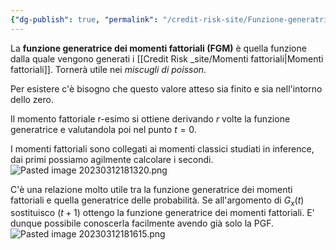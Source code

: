 ```yaml
---
{"dg-publish": true, "permalink": "/credit-risk-site/Funzione-generatrice-dei-momenti-fattoriali/"}
---
```






La **funzione generatrice dei momenti fattoriali (FGM)** è quella funzione dalla quale vengono generati i [[Credit Risk _site/Momenti fattoriali\|Momenti fattoriali]]. Tornerà utile nei *miscugli di poisson*.
<style> .container {font-family: sans-serif; text-align: center;} .button-wrapper button {z-index: 1;height: 40px; width: 100px; margin: 10px;padding: 5px;} .excalidraw .App-menu_top .buttonList { display: flex;} .excalidraw-wrapper { height: 800px; margin: 50px; position: relative;} :root[dir="ltr"] .excalidraw .layer-ui__wrapper .zen-mode-transition.App-menu_bottom--transition-left {transform: none;} </style><script src="https://cdn.jsdelivr.net/npm/react@17/umd/react.production.min.js"></script><script src="https://cdn.jsdelivr.net/npm/react-dom@17/umd/react-dom.production.min.js"></script><script type="text/javascript" src="https://cdn.jsdelivr.net/npm/@excalidraw/excalidraw@0/dist/excalidraw.production.min.js"></script><div id="Funzione_generatrice_dei_momenti_2023-03-12_1753.08.excalidraw.md1"></div><script>(function(){const InitialData={"type":"excalidraw","version":2,"source":"https://excalidraw.com","elements":[{"id":"oFPUzjklAJAND6aDt1TcF","type":"image","x":-331.7633590698242,"y":-186.32476043701172,"width":611.670604248047,"height":116.06652832031253,"angle":0,"strokeColor":"transparent","backgroundColor":"transparent","fillStyle":"hachure","strokeWidth":1,"strokeStyle":"solid","roughness":1,"opacity":100,"groupIds":[],"roundness":null,"seed":269115103,"version":19,"versionNonce":1460479007,"isDeleted":false,"boundElements":null,"updated":1678639992240,"link":null,"locked":false,"status":"pending","fileId":"a36b70be091c9a108c3a8c49c28fff7c306db7e2","scale":[1,1]}],"appState":{"theme":"light","viewBackgroundColor":"#ffffff","currentItemStrokeColor":"#000000","currentItemBackgroundColor":"transparent","currentItemFillStyle":"hachure","currentItemStrokeWidth":1,"currentItemStrokeStyle":"solid","currentItemRoughness":1,"currentItemOpacity":100,"currentItemFontFamily":1,"currentItemFontSize":20,"currentItemTextAlign":"left","currentItemStartArrowhead":null,"currentItemEndArrowhead":"arrow","scrollX":323.4872131347656,"scrollY":319.56756591796875,"zoom":{"value":1},"currentItemRoundness":"round","gridSize":null,"colorPalette":{}},"files":{}};InitialData.scrollToContent=true;App=()=>{const e=React.useRef(null),t=React.useRef(null),[n,i]=React.useState({width:void 0,height:void 0});return React.useEffect(()=>{i({width:t.current.getBoundingClientRect().width,height:t.current.getBoundingClientRect().height});const e=()=>{i({width:t.current.getBoundingClientRect().width,height:t.current.getBoundingClientRect().height})};return window.addEventListener("resize",e),()=>window.removeEventListener("resize",e)},[t]),React.createElement(React.Fragment,null,React.createElement("div",{className:"excalidraw-wrapper",ref:t},React.createElement(ExcalidrawLib.Excalidraw,{ref:e,width:n.width,height:n.height,initialData:InitialData,viewModeEnabled:!0,zenModeEnabled:!0,gridModeEnabled:!1})))},excalidrawWrapper=document.getElementById("Funzione_generatrice_dei_momenti_2023-03-12_1753.08.excalidraw.md1");ReactDOM.render(React.createElement(App),excalidrawWrapper);})();</script>
Per esistere c'è bisogno che questo valore atteso sia finito e sia nell'intorno dello zero.

Il momento fattoriale r-esimo si ottiene derivando $r$ volte la funzione generatrice e valutandola poi nel punto $t=0$. 
<div id="Funzione_generatrice_dei_momenti_2023-03-12_1757.07.excalidraw.md2"></div><script>(function(){const InitialData={"type":"excalidraw","version":2,"source":"https://excalidraw.com","elements":[{"type":"image","version":9,"versionNonce":1125626047,"isDeleted":false,"id":"9rXn_Npr8-k4LiqdVZ3mU","fillStyle":"hachure","strokeWidth":1,"strokeStyle":"solid","roughness":1,"opacity":100,"angle":0,"x":-212.47521209716797,"y":-70.01561737060547,"strokeColor":"transparent","backgroundColor":"transparent","width":376.6046206825658,"height":99.38177490234375,"seed":1188950353,"groupIds":[],"roundness":null,"boundElements":[],"updated":1678640230516,"link":null,"locked":false,"status":"pending","fileId":"bd371b4feafb675a410c0261ac89a62985f8b2fe","scale":[1,1]},{"id":"1c1BXICp","type":"text","x":-172.12217295797248,"y":13.804890632629395,"width":75.74655532836914,"height":19.101305256719176,"angle":0,"strokeColor":"#364fc7","backgroundColor":"transparent","fillStyle":"hachure","strokeWidth":1,"strokeStyle":"solid","roughness":1,"opacity":100,"groupIds":[],"roundness":null,"seed":1611136689,"version":163,"versionNonce":1322894737,"isDeleted":false,"boundElements":null,"updated":1678640342617,"link":null,"locked":false,"text":"Derivata di ordine r\nrispetto a t","rawText":"Derivata di ordine r\nrispetto a t","fontSize":7.676795067927113,"fontFamily":1,"textAlign":"left","verticalAlign":"top","baseline":16.101305256719176,"containerId":null,"originalText":"Derivata di ordine r\nrispetto a t"},{"type":"text","version":243,"versionNonce":1670179697,"isDeleted":false,"id":"xRSR9vLf","fillStyle":"hachure","strokeWidth":1,"strokeStyle":"solid","roughness":1,"opacity":100,"angle":0,"x":-87.34195101888557,"y":15.445315515152139,"strokeColor":"#d9480f","backgroundColor":"transparent","width":96.79209899902345,"height":19.09503993858285,"seed":1371291761,"groupIds":[],"roundness":null,"boundElements":null,"updated":1678640345338,"link":null,"locked":false,"fontSize":7.674277042969063,"fontFamily":1,"text":"della funzione generatrice\ndei momenti fattoriali","rawText":"della funzione generatrice\ndei momenti fattoriali","baseline":16.09503993858285,"textAlign":"left","verticalAlign":"top","containerId":null,"originalText":"della funzione generatrice\ndei momenti fattoriali"},{"type":"text","version":264,"versionNonce":648041809,"isDeleted":false,"id":"igIehVd5","fillStyle":"hachure","strokeWidth":1,"strokeStyle":"solid","roughness":1,"opacity":100,"angle":0,"x":29.342607849522636,"y":15.311669349670417,"strokeColor":"#087f5b","backgroundColor":"transparent","width":96.92080307006836,"height":10.534869898920467,"seed":665241599,"groupIds":[],"roundness":null,"boundElements":null,"updated":1678640348103,"link":null,"locked":false,"fontSize":8.185643335664365,"fontFamily":1,"text":"valutata nel punto t=0","rawText":"valutata nel punto t=0","baseline":8.534869898920467,"textAlign":"left","verticalAlign":"top","containerId":null,"originalText":"valutata nel punto t=0"},{"id":"erUFqDezhCXdiP3961Va4","type":"freedraw","x":-10.896362907008097,"y":-7.51632892596453,"width":0.0001,"height":0.0001,"angle":0,"strokeColor":"#087f5b","backgroundColor":"transparent","fillStyle":"hachure","strokeWidth":1,"strokeStyle":"solid","roughness":1,"opacity":100,"groupIds":[],"roundness":null,"seed":1379345471,"version":3,"versionNonce":1969636447,"isDeleted":false,"boundElements":null,"updated":1678640352343,"link":null,"locked":false,"points":[[0,0],[0.0001,0.0001]],"pressures":[],"simulatePressure":true,"lastCommittedPoint":[0.0001,0.0001]},{"id":"1kG0uUx35dmDV7GuYZMt1","type":"freedraw","x":-126.28323424489872,"y":5.629011039855783,"width":0.0001,"height":0.0001,"angle":0,"strokeColor":"#364fc7","backgroundColor":"transparent","fillStyle":"hachure","strokeWidth":1,"strokeStyle":"solid","roughness":1,"opacity":100,"groupIds":[],"roundness":null,"seed":777385233,"version":3,"versionNonce":1926703857,"isDeleted":false,"boundElements":null,"updated":1678640356315,"link":null,"locked":false,"points":[[0,0],[0.0001,0.0001]],"pressures":[],"simulatePressure":true,"lastCommittedPoint":[0.0001,0.0001]},{"id":"D07cxKrL1xNnVitcH1508","type":"freedraw","x":-82.10028136403935,"y":-12.263261909362967,"width":0.0001,"height":0.0001,"angle":0,"strokeColor":"#d9480f","backgroundColor":"transparent","fillStyle":"hachure","strokeWidth":1,"strokeStyle":"solid","roughness":1,"opacity":100,"groupIds":[],"roundness":null,"seed":700053663,"version":3,"versionNonce":307203263,"isDeleted":false,"boundElements":null,"updated":1678640361089,"link":null,"locked":false,"points":[[0,0],[0.0001,0.0001]],"pressures":[],"simulatePressure":true,"lastCommittedPoint":[0.0001,0.0001]}],"appState":{"theme":"light","viewBackgroundColor":"#ffffff","currentItemStrokeColor":"#d9480f","currentItemBackgroundColor":"transparent","currentItemFillStyle":"hachure","currentItemStrokeWidth":1,"currentItemStrokeStyle":"solid","currentItemRoughness":1,"currentItemOpacity":100,"currentItemFontFamily":1,"currentItemFontSize":20,"currentItemTextAlign":"left","currentItemStartArrowhead":null,"currentItemEndArrowhead":"arrow","scrollX":357.7188307109632,"scrollY":174.05251132952898,"zoom":{"value":2},"currentItemRoundness":"round","gridSize":null,"colorPalette":{}},"files":{}};InitialData.scrollToContent=true;App=()=>{const e=React.useRef(null),t=React.useRef(null),[n,i]=React.useState({width:void 0,height:void 0});return React.useEffect(()=>{i({width:t.current.getBoundingClientRect().width,height:t.current.getBoundingClientRect().height});const e=()=>{i({width:t.current.getBoundingClientRect().width,height:t.current.getBoundingClientRect().height})};return window.addEventListener("resize",e),()=>window.removeEventListener("resize",e)},[t]),React.createElement(React.Fragment,null,React.createElement("div",{className:"excalidraw-wrapper",ref:t},React.createElement(ExcalidrawLib.Excalidraw,{ref:e,width:n.width,height:n.height,initialData:InitialData,viewModeEnabled:!0,zenModeEnabled:!0,gridModeEnabled:!1})))},excalidrawWrapper=document.getElementById("Funzione_generatrice_dei_momenti_2023-03-12_1757.07.excalidraw.md2");ReactDOM.render(React.createElement(App),excalidrawWrapper);})();</script>

I momenti fattoriali sono collegati ai momenti classici studiati in inference, dai primi possiamo agilmente calcolare i secondi.
![Pasted image 20230312181320.png](/img/user/Credit%20Risk%20_site/allegati/Pasted%20image%2020230312181320.png)

C'è una relazione molto utile tra la funzione generatrice dei momenti fattoriali e quella generatrice delle probabilità.
Se all'argomento di $G_x(t)$ sostituisco $(t+1)$ ottengo la funzione generatrice dei momenti fattoriali. E' dunque possibile conoscerla facilmente avendo già solo la PGF.
![Pasted image 20230312181615.png](/img/user/Credit%20Risk%20_site/allegati/Pasted%20image%2020230312181615.png)

